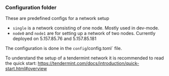 ### Configuration folder

These are predefined configs for a network setup

- `single` is a network consisting of one node. Mostly used in dev-mode.
- `node0` and `node1` are for setting up a network of two nodes. Currently deployed on 5.157.85.76 and 5.157.85.181

The configuration is done in the `config`/config.toml` file.

To understand the setup of a tendermint network it is recommended to read the quick start: https://tendermint.com/docs/introduction/quick-start.html#overview
